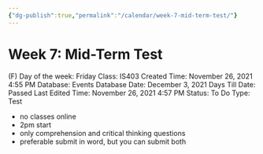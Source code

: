 ```yaml
---
{"dg-publish":true,"permalink":"/calendar/week-7-mid-term-test/"}
---
```


# Week 7: Mid-Term Test

(F) Day of the week: Friday
Class: IS403
Created Time: November 26, 2021 4:55 PM
Database: Events Database
Date: December 3, 2021
Days Till Date: Passed
Last Edited Time: November 26, 2021 4:57 PM
Status: To Do
Type: Test

- no classes online
- 2pm start
- only comprehension and critical thinking questions
- preferable submit in word, but you can submit both